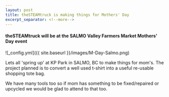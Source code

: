 ```yaml
---
layout: post
title: theSTEAMtruck is making things for Mothers' Day
excerpt_separator: <!--more-->
---
```


#### theSTEAMtruck will be at the SALMO Valley Farmers Market Mothers' Day event

![_config.yml]({{ site.baseurl }}/images/M-Day-Salmo.png)

Lets all 'spring up' at KP Park in SALMO, BC to make things for mom's.
The project planned is to convert a well used t-shirt into a useful re-usable shopping tote bag.
<!--more-->
We have many tools too so if mom has something to be fixed/repaired 
or upcycled we would be glad to attend to that too.
